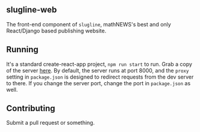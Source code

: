 ## slugline-web
The front-end component of `slugline`, mathNEWS's best and only React/Django based publishing website.

## Running
It's a standard create-react-app project, `npm run start` to run. Grab a copy of the server [here](github.com/UWmathNEWS/slugline-api). By default, the server runs at port 8000, and the `proxy` setting in `package.json` is designed to redirect requests from the dev server to there. If you change the server port, change the port in `package.json` as well.

## Contributing
Submit a pull request or something.
